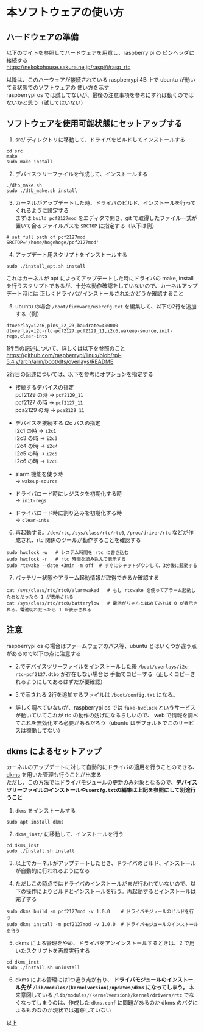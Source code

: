 # 本ソフトウェアの使い方

## ハードウェアの準備
   
   以下のサイトを参照してハードウェアを用意し、raspberry pi の ピンヘッダに接続する  
   https://nekokohouse.sakura.ne.jp/raspi/#rasp_rtc
   
   以降は、このハーウェアが接続されている raspberrypi 4B 上で ubuntu が動いてる状態でのソフトウェアの
   使い方を示す  
   raspberrypi os では試してないが、最後の注意事項を参考にすれば動くのではないかと思う（試してはいない）  

## ソフトウェアを使用可能状態にセットアップする

1. src/ ディレクトリに移動して、ドライバをビルドしてインストールする
```shell:bash
cd src
make
sudo make install
```

2. デバイスツリーファイルを作成して、インストールする
```shell:bash
./dtb_make.sh
sudo ./dtb_make.sh install
```

3. カーネルがアップデートした時、ドライバのビルド、インストールを行ってくれるように設定する  
まずは `build_pcf2127mod` をエディタで開き、git で取得したファイル一式が置いて合るファイルパスを `SRCTOP` に指定する（以下は例）
```shell:bash
# set full path of pcf2127mod
SRCTOP='/home/hogehoge/pcf2127mod'
```

4. アップデート用スクリプトをインストールする
```shell:bash
sudo ./install_apt.sh install
```
これはカーネルが apt によってアップデートした時にドライバの make, install を行うスクリプトであるが、十分な動作確認をしていないので、カーネルアップデート時には
正しくドライバがインストールされたかどうか確認すること  

5. ubuntu の場合 `/boot/firmware/usercfg.txt` を編集して、以下の2行を追加する（例）
```text:dts
dtoverlay=i2c6,pins_22_23,baudrate=400000
dtoverlay=i2c-rtc-pcf2127,pcf2129_11,i2c6,wakeup-source,init-regs,clear-ints
```
1行目の記述について、詳しくは以下を参照のこと  
https://github.com/raspberrypi/linux/blob/rpi-5.4.y/arch/arm/boot/dts/overlays/README

2行目の記述については、以下を参考にオプションを指定する
- 接続するデバイスの指定  
  pcf2129 の時 -> `pcf2129_11`  
  pcf2127 の時 -> `pcf2127_11`  
  pca2129 の時 -> `pca2129_11`  

- デバイスを接続する i2c バスの指定  
      i2c1 の時 -> `i2c1`  
      i2c3 の時 -> `i2c3`  
      i2c4 の時 -> `i2c4`  
      i2c5 の時 -> `i2c5`  
      i2c6 の時 -> `i2c6`  

- alarm 機能を使う時  
-> `wakeup-source`

- ドライバロード時にレジスタを初期化する時  
-> `init-regs`

- ドライバロード時に割り込みを初期化する時  
-> `clear-ints`

6. 再起動する。`/dev/rtc`, `/sys/class/rtc/rtc0`, `/proc/driver/rtc` などが作成され、rtc 関係のツールが動作することを確認する
```shell:bash
sudo hwclock -w   # システム時間を rtc に書き込む
sudo hwclock -r   # rtc 時間を読み込んで表示する
sudo rtcwake --date +3min -m off  # すぐにシャットダウンして、3分後に起動する
```

7. バッテリー状態やアラーム起動情報が取得できるか確認する
```shell:bash
cat /sys/class/rtc/rtc0/alarmwaked   # もし rtcwake を使ってアラーム起動したあとだったら 1 が表示される
cat /sys/class/rtc/rtc0/batterylow   # 電池がちゃんとはめてあれば 0 が表示される。電池切れだったら 1 が表示される
```

## 注意
raspberrypi os の場合はファームウェアのパス等、ubuntu とはいくつか違う点があるので以下の点に注意する

  - 2.でデバイスツリーファイルをインストールした後 `/boot/overlays/i2c-rtc-pcf2127.dtbo` が存在しない場合は
    手動でコピーする（正しくコピーされるようにしてあるはずだが要確認）

  - 5.で示される 2行を追加するファイルは `/boot/config.txt` になる。  

  - 詳しく調べていないが、raspberrypi os では `fake-hwclock` というサービスが動いていてこれが rtc の動作の妨げになるらしいので、
    web で情報を調べてこれを無効化する必要があるだろう（ubuntu はデフォルトでこのサービスは稼働してない）


## dkms によるセットアップ
カーネルのアップデートに対して自動的にドライバの適用を行うことのできる、[dkms](https://github.com/dell/dkms) を用いた管理も行うことが出来る  
ただし、この方法ではドライバモジュールの更新のみ対象となるので、**デバイスツリーファイルのインストールや`usercfg.txt`の編集は上記を参照にして別途行うこと**

1. `dkms` をインストールする
```shell:cmd
sudo apt install dkms
```

2. `dkms_inst/` に移動して、インストールを行う
```shell:cmd
cd dkms_inst
sudo ./install.sh install
```

3. 以上でカーネルがアップデートしたとき、ドライバのビルド、インストールが自動的に行われるようになる

4. ただしこの時点ではドライバのインストールがまだ行われていないので、以下の操作によりビルドとインストールを行う。再起動するとインストールは完了する
```shell:cmd
sudo dkms build -m pcf2127mod -v 1.0.0    # ドライバモジュールのビルドを行う
sudo dkms install -m pcf2127mod -v 1.0.0  # ドライバモジュールのインストールを行う
```

5. dkms による管理をやめ、ドライバをアンインストールするときは、2 で用いたスクリプトを再度実行する
```shell:cmd
cd dkms_inst
sudo ./install.sh uninstall
```

6. dkms による管理には1つ違う点が有り、 **ドライバモジュールのインストール先が `/lib/modules/(kernelversion)/updates/dkms` になってしまう。** 本来意図している `/lib/modules/(kernelversion)/kernel/drivers/rtc` でなくなってしまうのは、作成した `dkms.conf` に問題があるのか dkms のバグによるものなのか現状では追跡していない

以上

